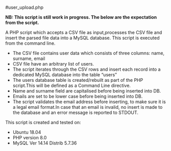 #user_upload.php

**NB: This script is still work in progress. The below are the expectation from the script.**

A PHP script which accepts a CSV file as input,processes the CSV file and insert the parsed file data into a MySQL database. This script is executed from the command line. 


- The CSV file contains user data which consists of three columns: name, surname, email
- CSV file have an arbitrary list of users.
- The script iterates through the CSV rows and insert each record into a dedicated MySQL database into the table “users”
- The users database table is created/rebuilt as part of the PHP script.This will be defined as a Command Line directive.
- Name and surname field are capitalised before being inserted into DB.
- Emails are set to be lower case before being inserted into DB.
- The script  validates the email address before inserting, to make sure it is a legal email format.In case that an email is invalid, no insert is made to the database and an error message is reported to STDOUT.

This script is created and tested on:
- Ubuntu 18.04
- PHP version 8.0
- MySQL  Ver 14.14 Distrib 5.7.36



